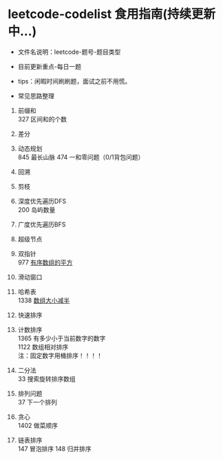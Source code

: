 # leetcode-codelist 食用指南(持续更新中...)

- 文件名说明：leetcode-题号-题目类型
- 目前更新重点-每日一题 
- tips：闲暇时间刷刷题，面试之前不用慌。

- 常见思路整理  
1. 前缀和  
	327 区间和的个数
2. 差分  

3. 动态规划    
	845 最长山脉
	474 一和零问题（0/1背包问题）
4. 回溯

5. 剪枝  

6. 深度优先遍历DFS      
	200 岛屿数量

7. 广度优先遍历BFS  

8. 超级节点  

9. 双指针  
	977 [有序数组的平方](https://github.com/Oakenshield-Su/leetcode-codelist/blob/master/leetcode-977-array.cpp)

10. 滑动窗口  

11. 哈希表  
	1338 [数组大小减半](https://github.com/Oakenshield-Su/leetcode-codelist/blob/master/leetcode-1338-hash.cpp)

12. 快速排序  

13. 计数排序    
	1365 有多少小于当前数字的数字    
	1122 数组相对排序    
	注：固定数字用桶排序！！！！    

14. 二分法  
	33 搜索旋转排序数组

15. 排列问题  
	37 下一个排列

16. 贪心  
	1402 做菜顺序

17. 链表排序  
	147 冒泡排序
	148 归并排序

